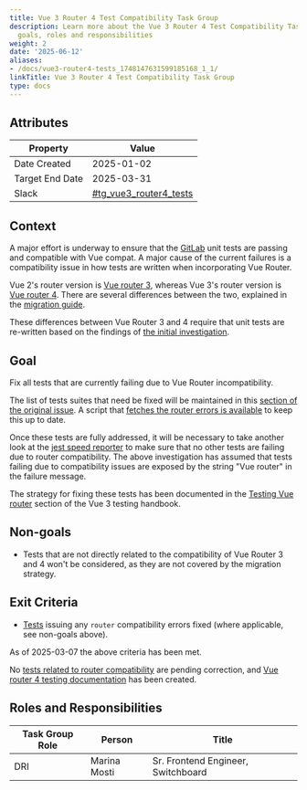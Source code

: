 ```yaml
---
title: Vue 3 Router 4 Test Compatibility Task Group
description: Learn more about the Vue 3 Router 4 Test Compatibility Task Group's attributes,
  goals, roles and responsibilities
weight: 2
date: '2025-06-12'
aliases:
- /docs/vue3-router4-tests_1748147631599185168_1_1/
linkTitle: Vue 3 Router 4 Test Compatibility Task Group
type: docs
---
```


## Attributes

| Property | Value |
| -------- | ----- |
| Date Created | 2025-01-02 |
| Target End Date | 2025-03-31 |
| Slack | [#tg_vue3_router4_tests](https://gitlab.enterprise.slack.com/archives/C086YM54QQM) |

## Context

A major effort is underway to ensure that the [GitLab](https://gitlab.com/gitlab-org/gitlab) unit tests are passing and compatible with Vue compat.
A major cause of the current failures is a compatibility issue in how tests are written when incorporating Vue Router.

Vue 2's router version is [Vue router 3](https://v3.router.vuejs.org/), whereas Vue 3's router version is [Vue router 4](https://router.vuejs.org/guide/). There are several differences between the two, explained in the [migration guide](https://router.vuejs.org/guide/migration/).

These differences between Vue Router 3 and 4 require that unit tests are re-written based on the findings of [the initial investigation](https://gitlab.com/gitlab-org/gitlab/-/issues/509084).

## Goal

Fix all tests that are currently failing due to Vue Router incompatibility.

The list of tests suites that need be fixed will be maintained in this [section of the original issue](https://gitlab.com/gitlab-org/gitlab/-/issues/509084#tests-to-be-fixed). A script that [fetches the router errors is available](https://gitlab.com/gitlab-org/gitlab/-/issues/509084#note_2332185146) to keep this up to date.

Once these tests are fully addressed, it will be necessary to take another look at the [jest speed reporter](https://gitlab-org.gitlab.io/frontend/playground/jest-speed-reporter/vue3) to make sure that no other tests are failing due to router compatibility. The above investigation has assumed that tests failing due to compatibility issues are exposed by the string "Vue router" in the failure message.

The strategy for fixing these tests has been documented in the [Testing Vue router](https://docs.gitlab.com/ee/development/testing_guide/testing_vue3.html#testing-vue-router) section of the Vue 3 testing handbook.

## Non-goals

* Tests that are not directly related to the compatibility of Vue Router 3 and 4 won't be considered, as they are not covered by the migration strategy.

## Exit Criteria

* [Tests](https://gitlab-org.gitlab.io/frontend/playground/jest-speed-reporter/vue3) issuing any `router` compatibility errors fixed (where applicable, see non-goals above).

As of 2025-03-07 the above criteria has been met.

No [tests related to router compatibility](https://gitlab.com/groups/gitlab-com/gl-infra/gitlab-dedicated/-/epics/645#note_2375985007) are pending correction, and [Vue router 4 testing documentation](https://docs.gitlab.com/development/testing_guide/testing_vue3/#testing-vue-router) has been created.

## Roles and Responsibilities

| Task Group Role | Person | Title |
| --------------- | ------ | ----- |
| DRI | Marina Mosti | Sr. Frontend Engineer, Switchboard |
